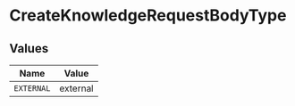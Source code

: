 # CreateKnowledgeRequestBodyType


## Values

| Name       | Value      |
| ---------- | ---------- |
| `EXTERNAL` | external   |